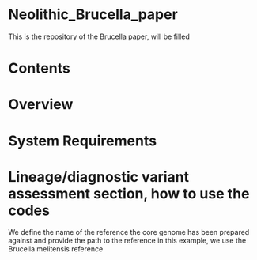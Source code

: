 # Neolithic_Brucella_paper

This is the repository of the Brucella paper, will be filled

# Contents
# Overview
# System Requirements


# Lineage/diagnostic variant assessment section, how to use the codes
We define the name of the reference the core genome has been prepared against
and provide the path to the reference
in this example, we use the  Brucella melitensis reference




